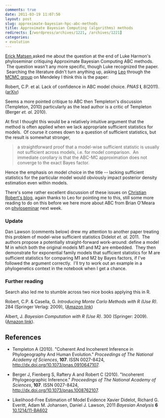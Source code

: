 ```yaml
---
comments: true
date: 2011-03-19 11:07:50
layout: post
slug: approximate-bayesian-hpc-abc-methods
title: Approximate Bayesian Computing (algorithms) methods
redirects: [/wordpress/archives/1221, /archives/1221]
categories:
- evolution
---
```


[Erick Matsen ](http://matsen.fhcrc.org/) asked me about the question at the end of Luke Harmon's phyloseminar critiquing Approximate Bayesian Computing ABC methods.  The question wasn't any more specific, though Luke recognized the paper.  Searching the literature didn't turn anything up, asking [Leo](http://www.mendeley.com/profiles/leonardo-de-oliveira-martins/) through the [MCMC group](http://www.mendeley.com/groups/517931/bayesian-mcmc/) on Mendeley I think this is the paper:

﻿Robert, C.P. et al. Lack of confidence in ABC model choice. _PNAS_ **I**, 8(2011). ([arXiv](http://arxiv.org/abs/1102.4432))

Seems a more pointed critique to ABC then Templeton's discussion (Templeton, 2010) particularly as the lead author is a critic of Templeton (Berger _et. al._ 2010).

At first I thought this would be a relatively intuitive argument that the method is often applied when we lack appropriate sufficient statistics for models.  Of course it comes down to a question of sufficient statistics, but the result is somewhat stronger,


> a straightforward proof that a model-wise sufficient statistic is usually not sufficient across models, i.e. for model comparison.  An immediate corollary is that the ABC-MC approximation does not converge to the exact Bayes factor.


Hence the emphasis on model choice in the title -- lacking sufficient statistics for the particular model would obviously impact posterior density estimation even within models.

There's some rather excellent discussion of these issues on [Christian Robert's blog](http://xianblog.wordpress.com/2011/03/08/error-in-abc-versus-error-in-model-choice/), again thanks to Leo for pointing me to this, still some more reading to do on this before we here more about ABC from Brian O'Meara on [phyloseminar](http://phyloseminar.org/) next week.


### Update


Dan Lawson (comments below) drew my attention to another paper treating this problem of model-wise sufficient statistics Didelot _et. al._ 2011.  The authors propose a potentially straight-forward work-around: define a model M in which both the original models M1 and M2 are embedded.  They then demonstrate for exponential family models that sufficient statistics for M are sufficient statistics for comparing M1 and M2 by Bayes factors, if I've followed the argument correctly.  I'll try to work out an example in a phylogenetics context in the notebook when I get a chance.


### Further reading


Search also led me to stumble across two nice books applying this in R.

Robert, C.P. & Casella, G. _Introducing Monte Carlo Methods with R (Use R)_. 284 (Springer Verlag: 2009), ([Amazon link](http://www.amazon.com/Introducing-Monte-Carlo-Methods-Use/dp/1441915753))

﻿Albert, J. _Bayesian Computation with R (Use R)_. 300 (Springer: 2009). ([Amazon link](http://www.amazon.com/Bayesian-Computation-R-Use/dp/0387922970)).





## References


- Templeton A (2010).
"Coherent And Incoherent Inference in Phylogeography And Human Evolution."
*Proceedings of The National Academy of Sciences*, **107**.
ISSN 0027-8424, <a href="http://dx.doi.org/10.1073/pnas.0910647107">http://dx.doi.org/10.1073/pnas.0910647107</a>.

- Berger J, Fienberg S, Raftery A and Robert C (2010).
"Incoherent Phylogeographic Inference."
*Proceedings of The National Academy of Sciences*, **107**.
ISSN 0027-8424, <a href="http://dx.doi.org/10.1073/pnas.1008762107">http://dx.doi.org/10.1073/pnas.1008762107</a>.



-  Likelihood-Free Estimation of Model Evidence Xavier Didelot, Richard G. Everitt, Adam M. Johansen, Daniel J. Lawson,  2011 *Bayesian Analysis* **6**    [10.1214/11-BA602](http://dx.doi.org/10.1214/11-BA602)
